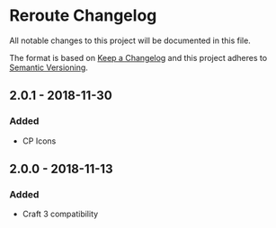 # Reroute Changelog

All notable changes to this project will be documented in this file.

The format is based on [Keep a Changelog](http://keepachangelog.com/) and this project adheres to [Semantic Versioning](http://semver.org/).

## 2.0.1 - 2018-11-30
### Added
- CP Icons

## 2.0.0 - 2018-11-13
### Added
- Craft 3 compatibility
